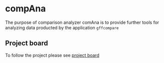 # compAna

The purpose of comparison analyzer comAna is to provide further tools for analyzing data producted by the application `gffcompare`

## Project board
To follow the project please see [project board](https://github.com/users/heidi-holappa/projects/3/)
